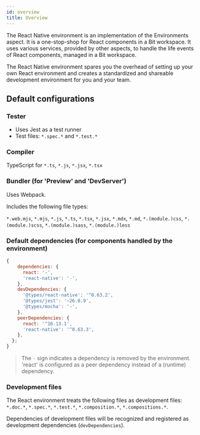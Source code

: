 ```yaml
---
id: overview
title: Overview
---
```


The React Native environment is an implementation of the Environments aspect. It is a one-stop-shop for React components in a Bit workspace. It uses various services, provided by other aspects, to handle the life events of React components, managed in a Bit workspace.

The React Native environment spares you the overhead of setting up your own React environment and creates a standardized and shareable development environment for you and your team.



## Default configurations

### Tester
* Uses Jest as a test runner
* Test files: `*.spec.*` and `*.test.*`

### Compiler
TypeScript for `*.ts`, `*.js`, `*.jsx`, `*.tsx`

### Bundler (for 'Preview' and 'DevServer')
Uses Webpack. 

Includes the following file types:

`*.web.mjs`, `*.mjs`, `*.js`, `*.ts`, `*.tsx`, `*.jsx`, `*.mdx`, `*.md`, `*.(module.)css`, `*.(module.)scss`, `*.(module.)sass`, `*.(module.)less`

### Default dependencies (for components handled by the environment)

```js
{
    dependencies: {
      react: '-',
      'react-native': '-',
    },
    devDependencies: {
      '@types/react-native': '^0.63.2',
      '@types/jest': '~26.0.9',
      '@types/mocha': '-',
    },
    peerDependencies: {
      react: '^16.13.1',
      'react-native': '^0.63.3',
    },
  };
}
```
> The `-` sign indicates a dependency is removed by the environment. 'react' is configured as a peer dependency instead of a (runtime) dependency. 

### Development files
The React environment treats the following files as development files: `*.doc.*`, `*.spec.*`, `*.test.*`, `*.composition.*`, `*.compositions.*`.

Dependencies of development files will be recognized and registered as development dependencies (`devDependencies`).